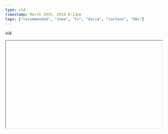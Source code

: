 ```yaml
---
type: vid
timestamp: March 20th, 2019 8:13pm
tags: ["recommended", "show", "tv", "daria", "cartoon", "90s"]
---
```

vid
<iframe width="500" height="281"  id="youtube_iframe" src="https://www.youtube.com/embed/ZZswmxq-K1M\[!\[thumbnail\]\(http://i3.ytimg.com/vi//maxresdefault.jpg\)\]\(https://www.youtube.com/watch\?v=\)></iframe>                    
                                            
Spot on.  I didn’t know about the new series coming out, but everything acknowledged here are things I’ve always found treasurable about the original.  Love the two sides of the same coin dynamic of Daria/Jodie, and the humanization of most all characters over the course of the series.  (Special shout out to the Stacey spotlight in the “movie”, though not mentioned here.)
 
                                                    <div id="footer">
                <span id="timestamp"> March 20th, 2019 8:13pm </span>
                                                          <span class="tag">recommended</span>
                                          <span class="tag">show</span>
                                          <span class="tag">tv</span>
                                          <span class="tag">daria</span>
                                          <span class="tag">cartoon</span>
                                          <span class="tag">90s</span>
                                                    
            </body>
        </html>

        
<small>source: https://saturdayxiii.tumblr.com/post/183598703359</small>